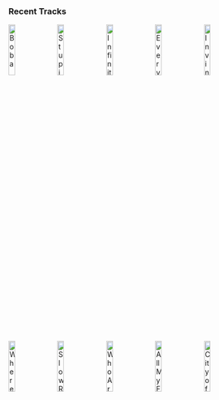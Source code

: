 ### Recent Tracks
[<img src='https://lastfm.freetls.fastly.net/i/u/300x300/b1b27f9974ddb231791757cb12511c44.png' width='16%' height='16%' alt='Boba'>](https://www.last.fm/music/lincoln%2bjesser/_/boba)&nbsp;&nbsp;&nbsp;&nbsp;[<img src='https://lastfm.freetls.fastly.net/i/u/300x300/61e51fc4da4811713a2077827059baa8.png' width='16%' height='16%' alt='Stupidfreak'>](https://www.last.fm/music/juice/_/stupidfreak)&nbsp;&nbsp;&nbsp;&nbsp;[<img src='https://lastfm.freetls.fastly.net/i/u/300x300/0024d05c70a1f6bf456340015f876e7d.png' width='16%' height='16%' alt='Infinitely Ordinary'>](https://www.last.fm/music/the%2bwrecks/_/infinitely%2bordinary)&nbsp;&nbsp;&nbsp;&nbsp;[<img src='https://lastfm.freetls.fastly.net/i/u/300x300/db92620df0c22aa5d01f4e58c05d7b1e.png' width='16%' height='16%' alt='Everythings Good'>](https://www.last.fm/music/phil%2bgood/_/everything%2527s%2bgood)&nbsp;&nbsp;&nbsp;&nbsp;[<img src='https://lastfm.freetls.fastly.net/i/u/300x300/36aa7fcedf17eb546ac2d0ef3f2e483d.png' width='16%' height='16%' alt='Invincible'>](https://www.last.fm/music/alvarez%2bkings/_/invincible)&nbsp;&nbsp;&nbsp;&nbsp;<br>[<img src='https://lastfm.freetls.fastly.net/i/u/300x300/fb8649132f111b670c0cf3d514dd3801.png' width='16%' height='16%' alt='Where Were You When The Sky Opened Up'>](https://www.last.fm/music/the%2bdangerous%2bsummer/_/where%2bwere%2byou%2bwhen%2bthe%2bsky%2bopened%2bup)&nbsp;&nbsp;&nbsp;&nbsp;[<img src='https://lastfm.freetls.fastly.net/i/u/300x300/d6d8c43153897507280d6528bf8024b9.png' width='16%' height='16%' alt='Slow Ride'>](https://www.last.fm/music/land%2bof%2bcolor/_/slow%2bride)&nbsp;&nbsp;&nbsp;&nbsp;[<img src='https://lastfm.freetls.fastly.net/i/u/300x300/377eb1169f3c141dafd1b042ef9d2b22.png' width='16%' height='16%' alt='Who Are You'>](https://www.last.fm/music/draper/_/who%2bare%2byou)&nbsp;&nbsp;&nbsp;&nbsp;[<img src='https://lastfm.freetls.fastly.net/i/u/300x300/9f3d10b812a9b7fed3f25252335921f7.png' width='16%' height='16%' alt='All My Friends'>](https://www.last.fm/music/madeon/_/all%2bmy%2bfriends)&nbsp;&nbsp;&nbsp;&nbsp;[<img src='https://lastfm.freetls.fastly.net/i/u/300x300/c8235dab6027e15473e5c1f6abe24855.png' width='16%' height='16%' alt='City of Sound'>](https://www.last.fm/music/big%2bwild/_/city%2bof%2bsound)&nbsp;&nbsp;&nbsp;&nbsp;<br>